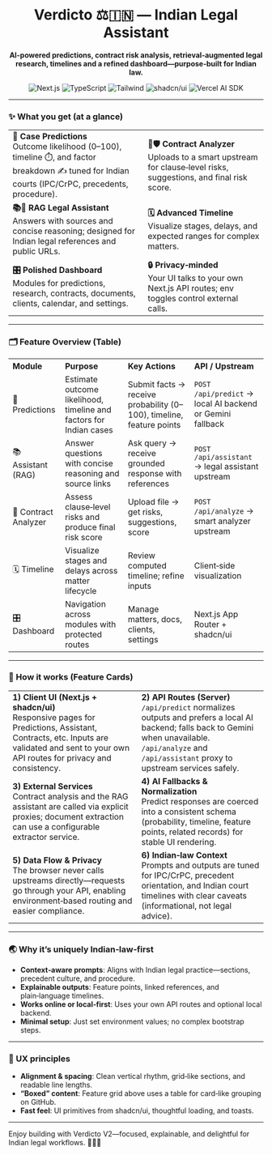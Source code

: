 <h1 align="center">Verdicto  ⚖️🇮🇳 — Indian Legal Assistant</h1>

<p align="center"><strong>AI-powered predictions, contract risk analysis, retrieval‑augmented legal research, timelines and a refined dashboard—purpose‑built for Indian law.</strong></p>

<p align="center">
  <img alt="Next.js" src="https://img.shields.io/badge/Next.js-14-black?logo=nextdotjs&logoColor=white" />
  <img alt="TypeScript" src="https://img.shields.io/badge/TypeScript-5-3178C6?logo=typescript&logoColor=white" />
  <img alt="Tailwind" src="https://img.shields.io/badge/TailwindCSS-3-38B2AC?logo=tailwindcss&logoColor=white" />
  <img alt="shadcn/ui" src="https://img.shields.io/badge/shadcn/ui-Components-111?logo=radixui&logoColor=white" />
  <img alt="Vercel AI SDK" src="https://img.shields.io/badge/Vercel%20AI%20SDK-Gemini-000?logo=vercel&logoColor=white" />
</p>

---

### ✨ What you get (at a glance)

<table>
  <tr>
    <td><strong>🔮 Case Predictions</strong><br/>Outcome likelihood (0–100), timeline ⏱️, and factor breakdown ✍️ tuned for Indian courts (IPC/CrPC, precedents, procedure).</td>
    <td><strong>📄🛡️ Contract Analyzer</strong><br/>Uploads to a smart upstream for clause‑level risks, suggestions, and final risk score.</td>
  </tr>
  <tr>
    <td><strong>📚🧠 RAG Legal Assistant</strong><br/>Answers with sources and concise reasoning; designed for Indian legal references and public URLs.</td>
    <td><strong>🗓️ Advanced Timeline</strong><br/>Visualize stages, delays, and expected ranges for complex matters.</td>
  </tr>
  <tr>
    <td><strong>🎛️ Polished Dashboard</strong><br/>Modules for predictions, research, contracts, documents, clients, calendar, and settings.</td>
    <td><strong>🔒 Privacy‑minded</strong><br/>Your UI talks to your own Next.js API routes; env toggles control external calls.</td>
  </tr>
</table>

---

### 🗂️ Feature Overview (Table)

<table>
  <tr>
    <th align="left">Module</th>
    <th align="left">Purpose</th>
    <th align="left">Key Actions</th>
    <th align="left">API / Upstream</th>
  </tr>
  <tr>
    <td>🔮 Predictions</td>
    <td>Estimate outcome likelihood, timeline and factors for Indian cases</td>
    <td>Submit facts → receive probability (0–100), timeline, feature points</td>
    <td><code>POST /api/predict</code> → local AI backend or Gemini fallback</td>
  </tr>
  <tr>
    <td>📚 Assistant (RAG)</td>
    <td>Answer questions with concise reasoning and source links</td>
    <td>Ask query → receive grounded response with references</td>
    <td><code>POST /api/assistant</code> → legal assistant upstream</td>
  </tr>
  <tr>
    <td>📄 Contract Analyzer</td>
    <td>Assess clause‑level risks and produce final risk score</td>
    <td>Upload file → get risks, suggestions, score</td>
    <td><code>POST /api/analyze</code> → smart analyzer upstream</td>
  </tr>
  <tr>
    <td>🗓️ Timeline</td>
    <td>Visualize stages and delays across matter lifecycle</td>
    <td>Review computed timeline; refine inputs</td>
    <td>Client‑side visualization</td>
  </tr>
  <tr>
    <td>🎛️ Dashboard</td>
    <td>Navigation across modules with protected routes</td>
    <td>Manage matters, docs, clients, settings</td>
    <td>Next.js App Router + shadcn/ui</td>
  </tr>
</table>

---

### 🧩 How it works (Feature Cards)

<table>
  <tr>
    <td>
      <strong>1) Client UI (Next.js + shadcn/ui)</strong><br/>
      Responsive pages for Predictions, Assistant, Contracts, etc. Inputs are validated and sent to your own API routes for privacy and consistency.
    </td>
    <td>
      <strong>2) API Routes (Server)</strong><br/>
      <code>/api/predict</code> normalizes outputs and prefers a local AI backend; falls back to Gemini when unavailable. <code>/api/analyze</code> and <code>/api/assistant</code> proxy to upstream services safely.
    </td>
  </tr>
  <tr>
    <td>
      <strong>3) External Services</strong><br/>
      Contract analysis and the RAG assistant are called via explicit proxies; document extraction can use a configurable extractor service.
    </td>
    <td>
      <strong>4) AI Fallbacks & Normalization</strong><br/>
      Predict responses are coerced into a consistent schema (probability, timeline, feature points, related records) for stable UI rendering.
    </td>
  </tr>
  <tr>
    <td>
      <strong>5) Data Flow & Privacy</strong><br/>
      The browser never calls upstreams directly—requests go through your API, enabling environment‑based routing and easier compliance.
    </td>
    <td>
      <strong>6) Indian‑law Context</strong><br/>
      Prompts and outputs are tuned for IPC/CrPC, precedent orientation, and Indian court timelines with clear caveats (informational, not legal advice).
    </td>
  </tr>
</table>

---

### 🌏 Why it’s uniquely Indian‑law‑first

- **Context‑aware prompts**: Aligns with Indian legal practice—sections, precedent culture, and procedure.
- **Explainable outputs**: Feature points, linked references, and plain‑language timelines.
- **Works online or local‑first**: Uses your own API routes and optional local backend.
- **Minimal setup**: Just set environment values; no complex bootstrap steps.

---


### 🧭 UX principles

- **Alignment & spacing**: Clean vertical rhythm, grid‑like sections, and readable line lengths.
- **“Boxed” content**: Feature grid above uses a table for card‑like grouping on GitHub.
- **Fast feel**: UI primitives from shadcn/ui, thoughtful loading, and toasts.

---

Enjoy building with Verdicto V2—focused, explainable, and delightful for Indian legal workflows. 🙌📜💡
